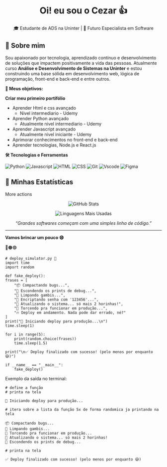 <h1 align="center">Oi! eu sou o Cezar 👍</h1>

<p align="center">
  🎓 Estudante de ADS na Uninter | 🚀 Futuro Especialista em Software
</p>

## 🧠 Sobre mim

Sou apaixonado por tecnologia, aprendizado contínuo e desenvolvimento de soluções que impactem positivamente a vida das pessoas. Atualmente curso **Análise e Desenvolvimento de Sistemas na Uninter** e estou construindo uma base sólida em desenvolvimento web, lógica de programação, front-end e back-end e entre outros.

**🎯 Meus objetivos:**

**Criar meu primeiro portifólio**
- Aprender Html e css avançado
  - Nivel intermediario - Udemy  
- Aprender Python avançado
  - Atualmente nivel intermediario - Udemy 
- Aprender Javascript avançado
  - Atualmente nivel iniciante - Udemy 
- Aprimorar conhecimentos no front-end e back-end
- Aprender tecnologias, Node.js e React.js 

**🛠️ Tecnologias e Ferramentas**
<p></p>
<p align="left"> 
  <img src="https://img.shields.io/badge/Python-3776AB?style=for-the-badge&logo=python&logoColor=white" alt="Python" /> 
  <img src="https://img.shields.io/badge/JavaScript-F7DF1E?style=for-the-badge&logo=javascript&logoColor=black" alt="Javascript" />  
  <img src="https://img.shields.io/badge/HTML5-E34F26?style=for-the-badge&logo=html5&logoColor=white" alt="HTML" /> 
  <img src="https://img.shields.io/badge/CSS3-1572B6?style=for-the-badge&logo=css3&logoColor=whitee" alt="CSS" /> 
  <img src="https://img.shields.io/badge/Git-F05032?style=for-the-badge&logo=git&logoColor=white" alt="Git" />
  <img src="https://img.shields.io/badge/VS%20Code-007ACC?style=for-the-badge&logo=visual-studio-code&logoColor=white" alt="Vscode" />
  <img src="https://img.shields.io/badge/Figma-000000?style=for-the-badge&logo=figma&logoColor=white" alt="Figma" />
</p>

## 🚀 Minhas Estatísticas
More actions
<p align="center"> <img src="https://github-readme-stats.vercel.app/api?username=cezarasilva&show_icons=true&theme=default&count_private=true" alt="GitHub Stats" /> </p> <p align="center"> <img src="https://github-readme-stats.vercel.app/api/top-langs/?username=enrlzzz&layout=compact&theme=default&langs_count=8" alt="Linguagens Mais Usadas" /> </p>
<p align="center"> <i>“Grandes softwares começam com uma simples linha de código.” </i> </p>

---
**Vamos brincar um pouco 😄**

🔴🟠🟢
  
    # deploy_simulator.py 🚀
    import time
    import random
    
    def fake_deploy():
    frases = [
        "📦 Compactando bugs...",
        "🚧 Escondendo os prints de debug...",
        "🧹 Limpando gambis...",
        "🔐 Encriptando senha com '123456'...",
        "🐢 Atualizando o sistema... só mais 2 horinhas!",
        "🤞 Torcendo pra funcionar em produção...",
        "🔥 Deploy em andamento. Nada pode dar errado, né?"
    ]
    print("🚀 Iniciando deploy para produção...\n")
    time.sleep(1)

    for i in range(5):
        print(random.choice(frases))
        time.sleep(1.5)

    print("\n✅ Deploy finalizado com sucesso! (pelo menos por enquanto 😅)")
    
    if __name__ == "__main__":
        fake_deploy()

Exemplo da saída no terminal:

    # define a função
    # printa na tela
      
    🚀 Iniciando deploy para produção...
    
    # itera sobre a lista da função 5x de forma randomica ja printando na tela
    
    📦 Compactando bugs...
    🧹 Limpando gambis...
    🤞 Torcendo pra funcionar em produção...
    🐢 Atualizando o sistema... só mais 2 horinhas!
    🚧 Escondendo os prints de debug...

    # printa na tela
    
    ✅ Deploy finalizado com sucesso! (pelo menos por enquanto 😅)

    

